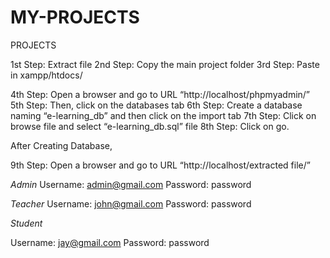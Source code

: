# MY-PROJECTS
PROJECTS


1st Step: Extract file
2nd Step: Copy the main project folder
3rd Step: Paste in xampp/htdocs/

4th Step: Open a browser and go to URL “http://localhost/phpmyadmin/”
5th Step: Then, click on the databases tab
6th Step: Create a database naming “e-learning_db” and then click on the import tab
7th Step: Click on browse file and select “e-learning_db.sql” file
8th Step: Click on go.

After Creating Database,

9th Step: Open a browser and go to URL “http://localhost/extracted file/”



*Admin*
Username: admin@gmail.com
Password: password 

*Teacher* 
Username: john@gmail.com
Password: password

*Student*

Username: jay@gmail.com
Password: password
